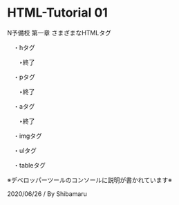 # HTML-Tutorial 01
N予備校 第一章 さまざまなHTMLタグ

　・hタグ

　　‣終了

　・pタグ

　　‣終了

　・aタグ

　　‣終了

　・imgタグ

　・ulタグ

　・tableタグ

※デベロッパーツールのコンソールに説明が書かれています※

2020/06/26 / By Shibamaru
